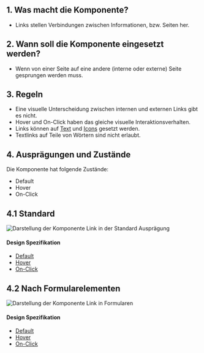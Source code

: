 ## 1. Was macht die Komponente?
* Links stellen Verbindungen zwischen Informationen, bzw. Seiten her.


## 2. Wann soll die Komponente eingesetzt werden?
* Wenn von einer Seite auf eine andere (interne oder externe) Seite gesprungen werden muss.


## 3. Regeln
* Eine visuelle Unterscheidung zwischen internen und externen Links gibt es nicht.
* Hover und On-Click haben das gleiche visuelle Interaktionsverhalten.
* Links können auf [Text](https://digital.sbb.ch/de/webapps/basics/text) und [Icons](https://digital.sbb.ch/de/webapps/basics/icon) gesetzt werden.
* Textlinks auf Teile von Wörtern sind nicht erlaubt.


## 4. Ausprägungen und Zustände 
Die Komponente hat folgende Zustände:
* Default
* Hover
* On-Click

## 4.1 Standard
![Darstellung der Komponente Link in der Standard Ausprägung](https://raw.githubusercontent.com/sbb-design-systems/sbb-design-system/master/webapp/components/link/images/link_copy.png 'class: image')

#### Design Spezifikation
* [Default](https://sbb.invisionapp.com/d/main#/console/17140415/355318460/inspect)
* [Hover](https://sbb.invisionapp.com/d/main#/console/17140415/355318461/inspect)
* [On-Click](https://sbb.invisionapp.com/d/main#/console/17140415/355318462/inspect)

## 4.2 Nach Formularelementen
![Darstellung der Komponente Link in Formularen](https://raw.githubusercontent.com/sbb-design-systems/sbb-design-system/master/webapp/components/link/images/link_form.png 'class: image')

#### Design Spezifikation
* [Default](https://sbb.invisionapp.com/d/main#/console/17140415/355318463/inspect)
* [Hover](https://sbb.invisionapp.com/d/main#/console/17140415/355318464/inspect)
* [On-Click](https://sbb.invisionapp.com/d/main#/console/17140415/355318465/inspect)
